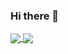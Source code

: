 ### Hi there 👋

<a href="https://github.com/anuraghazra/github-readme-stats">
  <img align="center" src="https://github-readme-stats.louis-manabat.vercel.app/api/pin/?username=louis-manabat&repo=github-readme-stats" />
</a>
<a href="https://github.com/anuraghazra/convoychat">
  <img align="center" src="https://github-readme-stats.louis-manabat.vercel.app/api/top-langs/?username=louis-manabat&layout=compact" />
</a>

<!--
**louis-manabat/louis-manabat** is a ✨ _special_ ✨ repository because its `README.md` (this file) appears on your GitHub profile.

Here are some ideas to get you started:

- 🔭 I’m currently working on ...
- 🌱 I’m currently learning ...
- 👯 I’m looking to collaborate on ...
- 🤔 I’m looking for help with ...
- 💬 Ask me about ...
- 📫 How to reach me: ...
- 😄 Pronouns: ...
- ⚡ Fun fact: ...
-->
